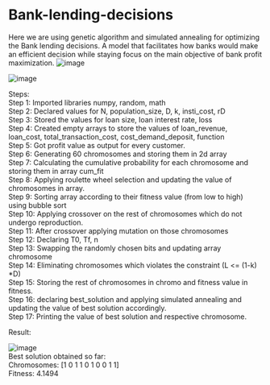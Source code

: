 # Bank-lending-decisions

Here we are using genetic algorithm and simulated annealing for optimizing the Bank lending decisions. A model that facilitates how banks would make an efficient decision while staying focus on the main objective of bank profit maximization.
![image](https://user-images.githubusercontent.com/64432440/115115742-af10ac80-9fb3-11eb-92b7-61976cc970c6.png)

![image](https://user-images.githubusercontent.com/64432440/115115783-ee3efd80-9fb3-11eb-8ac7-e7add98afe75.png)
  
Steps:<br/>
Step 1: Imported libraries numpy, random, math<br/>
Step 2: Declared values for N, population_size, D, k, insti_cost, rD<br/>
Step 3: Stored the values for loan size, loan interest rate, loss<br/>
Step 4: Created empty arrays to store the values of loan_revenue, loan_cost, total_transaction_cost, cost_demand_deposit, function<br/>
Step 5: Got profit value as output for every customer.<br/>
Step 6: Generating 60 chromosomes and storing them in 2d array<br/>
Step 7: Calculating the cumulative probability for each chromosome and storing them in array cum_fit<br/>
Step 8: Applying roulette wheel selection and updating the value of chromosomes in array.<br/>
Step 9: Sorting array according to their fitness value (from low to high) using bubble sort<br/>
Step 10: Applying crossover on the rest of chromosomes which do not undergo reproduction.<br/>
Step 11: After crossover applying mutation on those chromosomes<br/>
Step 12: Declaring T0, Tf, n<br/>
Step 13: Swapping the randomly chosen bits and updating array chromosome<br/>
Step 14: Eliminating chromosomes which violates the constraint (L <= (1-k) *D)<br/>
Step 15: Storing the rest of chromosomes in chromo and fitness value in fitness.<br/>
Step 16: declaring best_solution and applying simulated annealing and updating the value of best solution accordingly.<br/>
Step 17: Printing the value of best solution and respective chromosome.<br/>

Result:

![image](https://user-images.githubusercontent.com/64432440/115115932-aa002d00-9fb4-11eb-8ca1-1cfd97b55b6d.png)<br/>
Best solution obtained so far:<br/>
Chromosomes: [1 0 1 1 0 1 0 0 1 1]<br/>
Fitness: 4.1494<br/>


